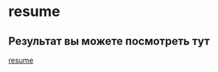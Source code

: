 # resume

## Результат вы можете посмотреть тут 

[resume](https://alexeikhomitsa.github.io/resume/)
